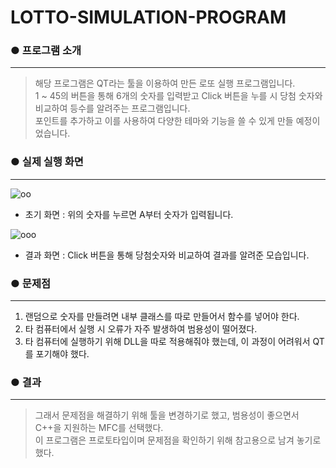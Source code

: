 # LOTTO-SIMULATION-PROGRAM


### ● 프로그램 소개
---
  >해당 프로그램은 QT라는 툴을 이용하여 만든 로또 실행 프로그램입니다.  
  1 ~ 45의 버튼을 통해 6개의 숫자를 입력받고 Click 버튼을 누를 시 당첨 숫자와 비교하여 등수를 알려주는 프로그램입니다.  
  포인트를 추가하고 이를 사용하여 다양한 테마와 기능을 쓸 수 있게 만들 예정이었습니다.  
   
### ● 실제 실행 화면
 ---
 ![oo](https://user-images.githubusercontent.com/101317590/171852025-1ee82e35-da3e-4698-b2f2-89eddba0623d.png)
 
- 초기 화면 : 위의 숫자를 누르면 A부터 숫자가 입력됩니다.

![ooo](https://user-images.githubusercontent.com/101317590/171852137-ae2cdd5e-d562-428e-95fc-31c461b7e2f2.png)

- 결과 화면 : Click 버튼을 통해 당첨숫자와 비교하여 결과를 알려준 모습입니다.  
   
### ● 문제점
 ---
1.  랜덤으로 숫자를 만들려면 내부 클래스를 따로 만들어서 함수를 넣어야 한다.
2.  타 컴퓨터에서 실행 시 오류가 자주 발생하여 범용성이 떨어졌다.
3.  타 컴퓨터에 실행하기 위해 DLL을 따로 적용해줘야 했는데, 이 과정이 어려워서 QT를 포기해야 했다.
  
### ● 결과
---
 > 그래서 문제점을 해결하기 위해 툴을 변경하기로 했고, 범용성이 좋으면서 C++을 지원하는 MFC를 선택했다.  
  이 프로그램은 프로토타입이며 문제점을 확인하기 위해 참고용으로 남겨 놓기로 했다.
 
